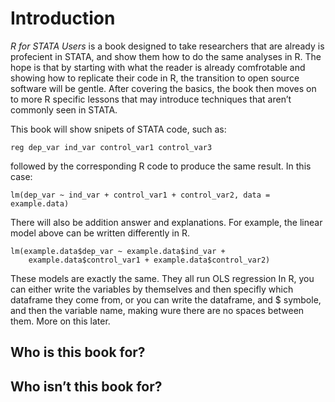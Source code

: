 Introduction
================

*R for STATA Users* is a book designed to take researchers that are
already is profecient in STATA, and show them how to do the same
analyses in R. The hope is that by starting with what the reader is
already comfrotable and showing how to replicate their code in R, the
transition to open source software will be gentle. After covering the
basics, the book then moves on to more R specific lessons that may
introduce techniques that aren’t commonly seen in STATA.

This book will show snipets of STATA code, such as:

    reg dep_var ind_var control_var1 control_var3

followed by the corresponding R code to produce the same result. In this
case:

    lm(dep_var ~ ind_var + control_var1 + control_var2, data = example.data)

There will also be addition answer and explanations. For example, the
linear model above can be written differently in R.

    lm(example.data$dep_var ~ example.data$ind_var + 
        example.data$control_var1 + example.data$control_var2)

These models are exactly the same. They all run OLS regression In R, you
can either write the variables by themselves and then specifly which
dataframe they come from, or you can write the dataframe, and $ symbole,
and then the variable name, making wure there are no spaces between
them. More on this later.

## Who is this book for?

## Who isn’t this book for?
